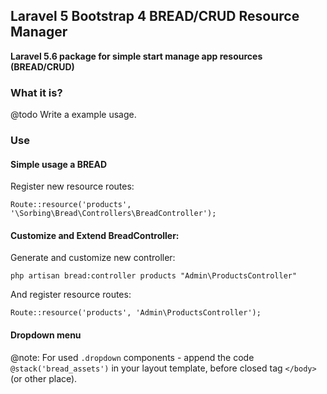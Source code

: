 ## Laravel 5 Bootstrap 4 BREAD/CRUD Resource Manager

**Laravel 5.6 package for simple start manage app resources (BREAD/CRUD)**


### What it is?

@todo Write a example usage.


### Use

#### Simple usage a BREAD

Register new resource routes:

    Route::resource('products', '\Sorbing\Bread\Controllers\BreadController');

#### Customize and Extend BreadController:

Generate and customize new controller:

    php artisan bread:controller products "Admin\ProductsController"

And register resource routes:

    Route::resource('products', 'Admin\ProductsController');

#### Dropdown menu

@note: For used `.dropdown` components - append the code `@stack('bread_assets')` in your layout template, before closed tag `</body>` (or other place).
